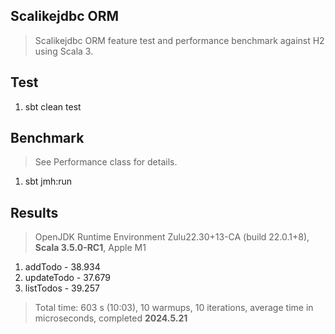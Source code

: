 Scalikejdbc ORM
---------------
>Scalikejdbc ORM feature test and performance benchmark against H2 using Scala 3.

Test
----
1. sbt clean test

Benchmark
---------
>See Performance class for details.
1. sbt jmh:run

Results
-------
>OpenJDK Runtime Environment Zulu22.30+13-CA (build 22.0.1+8), **Scala 3.5.0-RC1**, Apple M1
1. addTodo - 38.934
2. updateTodo - 37.679
3. listTodos - 39.257
>Total time: 603 s (10:03), 10 warmups, 10 iterations, average time in microseconds, completed **2024.5.21**